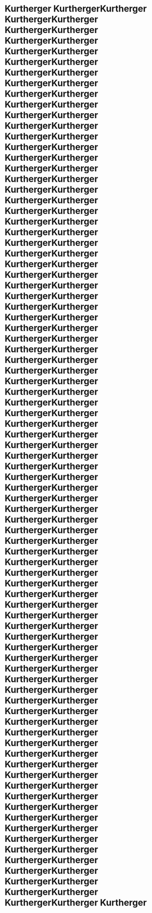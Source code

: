 # Kurtherger KurthergerKurtherger KurthergerKurtherger KurthergerKurtherger KurthergerKurtherger KurthergerKurtherger KurthergerKurtherger KurthergerKurtherger KurthergerKurtherger KurthergerKurtherger KurthergerKurtherger KurthergerKurtherger KurthergerKurtherger KurthergerKurtherger KurthergerKurtherger KurthergerKurtherger KurthergerKurtherger KurthergerKurtherger KurthergerKurtherger KurthergerKurtherger KurthergerKurtherger KurthergerKurtherger KurthergerKurtherger KurthergerKurtherger KurthergerKurtherger KurthergerKurtherger KurthergerKurtherger KurthergerKurtherger KurthergerKurtherger KurthergerKurtherger KurthergerKurtherger KurthergerKurtherger KurthergerKurtherger KurthergerKurtherger KurthergerKurtherger KurthergerKurtherger KurthergerKurtherger KurthergerKurtherger KurthergerKurtherger KurthergerKurtherger KurthergerKurtherger KurthergerKurtherger KurthergerKurtherger KurthergerKurtherger KurthergerKurtherger KurthergerKurtherger KurthergerKurtherger KurthergerKurtherger KurthergerKurtherger KurthergerKurtherger KurthergerKurtherger KurthergerKurtherger KurthergerKurtherger KurthergerKurtherger KurthergerKurtherger KurthergerKurtherger KurthergerKurtherger KurthergerKurtherger KurthergerKurtherger KurthergerKurtherger KurthergerKurtherger KurthergerKurtherger KurthergerKurtherger KurthergerKurtherger KurthergerKurtherger KurthergerKurtherger KurthergerKurtherger KurthergerKurtherger KurthergerKurtherger KurthergerKurtherger KurthergerKurtherger KurthergerKurtherger KurthergerKurtherger KurthergerKurtherger KurthergerKurtherger KurthergerKurtherger KurthergerKurtherger KurthergerKurtherger KurthergerKurtherger KurthergerKurtherger KurthergerKurtherger KurthergerKurtherger KurthergerKurtherger KurthergerKurtherger KurthergerKurtherger KurthergerKurtherger Kurtherger
